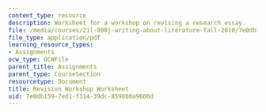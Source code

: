 ```yaml
---
content_type: resource
description: Worksheet for a workshop on revising a research essay.
file: /media/courses/21l-000j-writing-about-literature-fall-2010/7e0db1597ed1f31439dc859800a9606d_MIT21L_000JF10_assn04.pdf
file_type: application/pdf
learning_resource_types:
- Assignments
ocw_type: OCWFile
parent_title: Assignments
parent_type: CourseSection
resourcetype: Document
title: Revision Workshop Worksheet
uid: 7e0db159-7ed1-f314-39dc-859800a9606d
---
```

